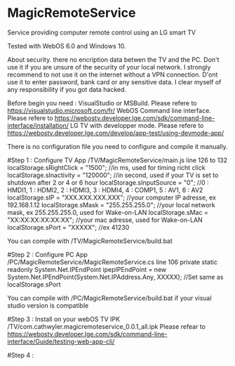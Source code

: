 # MagicRemoteService
Service providing computer remote control using an LG smart TV

Tested with WebOS 6.0 and Windows 10.

About security. there no encription data betwen the TV and the PC. Don't use it if you are unsure of the security of your local network. I strongly recommend to not use it on the internet without a VPN connection. D'ont use it to enter password, bank card or any sensitive data. I clear myself of any responsibility if you got data hacked.

Before begin you need :
  VisualStudio or MSBuild. Please refere to https://visualstudio.microsoft.com/fr/
  WebOS Command line interface. Please refere to https://webostv.developer.lge.com/sdk/command-line-interface/installation/
  LG TV with developper mode. Please refere to https://webostv.developer.lge.com/develop/app-test/using-devmode-app/
  
There is no configuration file you need to configure and compile it manually.  

#Step 1 : Configure TV App /TV/MagicRemoteService/main.js line 126 to 132
  localStorage.sRightClick = "1500"; //in ms, used for timing richt click
  localStorage.sInactivity = "120000"; //in second, used if your TV is set to shutdown after 2 or 4 or 6 hour
  localStorage.sInputSource = "0"; //0 : HMDI1, 1 : HDMI2, 2 : HDMI3, 3 : HDMI4, 4 : COMP1, 5 : AV1, 6 : AV2
  localStorage.sIP = "XXX.XXX.XXX.XXX"; //your computer IP adresse, ex 192.168.1.12
  localStorage.sMask = "255.255.255.0"; //your local network mask, ex 255.255.255.0, used for Wake-on-LAN
  localStorage.sMac = "XX:XX:XX:XX:XX:XX"; //your mac adresse, used for Wake-on-LAN
  localStorage.sPort = "XXXXX"; //ex 41230

  You can compile with /TV/MagicRemoteService/build.bat

#Step 2 : Configure PC App /PC/MagicRemoteService/MagicRemoteService.cs line 106
  private static readonly System.Net.IPEndPoint ipepIPEndPoint = new System.Net.IPEndPoint(System.Net.IPAddress.Any, XXXXX); //Set same as localStorage.sPort

  You can compile with /PC/MagicRemoteService/build.bat if your visual studio version is compatible

#Step 3 : Install on your webOS TV IPK /TV/com.cathwyler.magicremoteservice_0.0.1_all.ipk
  Please refear to https://webostv.developer.lge.com/sdk/command-line-interface/Guide/testing-web-app-cli/

#Step 4 : 
